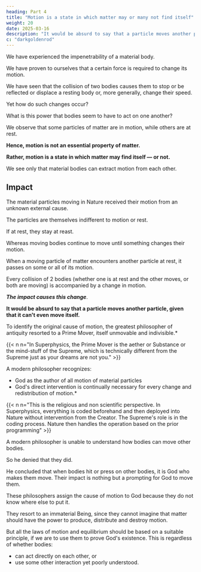 ```yaml
---
heading: Part 4
title: "Motion is a state in which matter may or many not find itself"
weight: 20
date: 2025-03-16
description: "It would be absurd to say that a particle moves another particle, given that it can't even move itself"
c: "darkgoldenrod"
---
```




We have experienced the impenetrability of a material body.

We have proven to ourselves that a certain force is required to change its motion.

We have seen that the collision of two bodies causes them to stop or be reflected or displace a resting body or, more generally, change their speed.

Yet how do such changes occur? 

What is this power that bodies seem to have to act on one another?

We observe that some particles of matter are in motion, while others are at rest. 

**Hence, motion is not an essential property of matter.**

**Rather, motion is a state in which matter may find itself — or not.** 

We see only that material bodies can extract motion from each other.


## Impact

The material particles moving in Nature received their motion from an unknown external cause.

The particles are themselves indifferent to motion or rest.

If at rest, they stay at reast.

Whereas moving bodies continue to move until something changes their motion. 

When a moving particle of matter encounters another particle at rest, it passes on some or all of its motion. 

Every collision of 2 bodies (whether one is at rest and the other moves, or both are moving) is accompanied by a change in motion. 

***The impact causes this change***.

**It would be absurd to say that a particle moves another particle, given that it can't even move itself.**

To identify the original cause of motion, the greatest philosopher of antiquity resorted to a Prime Mover, itself unmovable and indivisible.*

{{< n n="In Superphysics, the Prime Mover is the aether or Substance or the mind-stuff of the Supreme, which is technically different from the Supreme just as your dreams are not you." >}} 



A modern philosopher recognizes:
- God as the author of all motion of material particles
- God's direct intervention is continually necessary for every change and redistribution of motion.*

{{< n n="This is the religious and non scientific perspective. In Superphysics, everything is coded beforehand and then deployed into Nature without intervention from the Creator. The Supreme's role is in the coding process. Nature then handles the operation based on the prior programming" >}}


A modern philosopher is unable to understand how bodies can move other bodies.

So he denied that they did.

He concluded that when bodies hit or press on other bodies, it is God who makes them move. Their impact is nothing but a prompting for God to move them.

These philosophers assign the cause of motion to God because they do not know where else to put it.

They resort to an immaterial Being, since they cannot imagine that matter should have the power to produce, distribute and destroy motion.

But all the laws of motion and equilibrium should be based on a suitable principle, if we are to use them to prove God's existence. This is regardless of whether bodies:
- can act directly on each other, or
- use some other interaction yet poorly understood.
